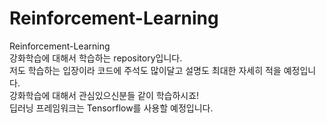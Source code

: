 # Reinforcement-Learning
Reinforcement-Learning <br>
강화학습에 대해서 학습하는 repository입니다. <br>
저도 학습하는 입장이라 코드에 주석도 많이달고 설명도 최대한 자세히 적을 예정입니다. <br> 
강화학습에 대해서 관심있으신분들 같이 학습하시죠! <br>
딥러닝 프레임워크는 Tensorflow를 사용할 예정입니다. 